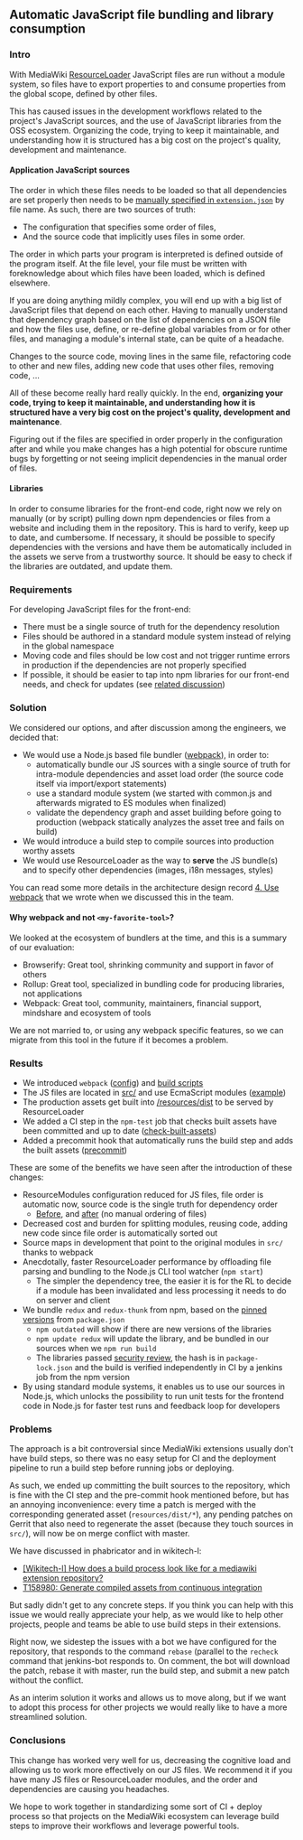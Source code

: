 ## Automatic JavaScript file bundling and library consumption

### Intro

With MediaWiki [ResourceLoader][] JavaScript files are run without a module
system, so files have to export properties to and consume properties from the
global scope, defined by other files.

This has caused issues in the development workflows related to the project's
JavaScript sources, and the use of JavaScript libraries from the OSS ecosystem.
Organizing the code, trying to keep it maintainable, and understanding how it is
structured has a big cost on the project's quality, development and maintenance.

#### Application JavaScript sources

The order in which these files needs to be loaded so that all dependencies are
set properly then needs to be [manually specified in
`extension.json`][scripts-order] by file name. As such, there are two sources of
truth:

* The configuration that specifies some order of files,
* And the source code that implicitly uses files in some order.

The order in which parts your program is interpreted is defined outside of the
program itself. At the file level, your file must be written with foreknowledge
about which files have been loaded, which is defined elsewhere.

If you are doing anything mildly complex, you will end up with a big list of
JavaScript files that depend on each other. Having to manually understand that
dependency graph based on the list of dependencies on a JSON file and how the
files use, define, or re-define global variables from or for other files, and
managing a module's internal state, can be quite of a headache.

Changes to the source code, moving lines in the same file, refactoring code to
other and new files, adding new code that uses other files, removing code, ...

All of these become really hard really quickly. In the end, **organizing your
code, trying to keep it maintainable, and understanding how it is structured
have a very big cost on the project's quality, development and maintenance**.

Figuring out if the files are specified in order properly in the configuration
after and while you make changes has a high potential for obscure runtime bugs
by forgetting or not seeing implicit dependencies in the manual order of files.

#### Libraries

In order to consume libraries for the front-end code, right now we rely on
manually (or by script) pulling down npm dependencies or files from a website
and including them in the repository. This is hard to verify, keep up to date,
and cumbersome. If necessary, it should be possible to specify dependencies with
the versions and have them be automatically included in the assets we serve from
a trustworthy source. It should be easy to check if the libraries are outdated,
and update them.

### Requirements

For developing JavaScript files for the front-end:

* There must be a single source of truth for the dependency resolution
* Files should be authored in a standard module system instead of relying in the
  global namespace
* Moving code and files should be low cost and not trigger runtime errors in
  production if the dependencies are not properly specified
* If possible, it should be easier to tap into npm libraries for our front-end
  needs, and check for updates (see [related discussion][t107561])

### Solution

We considered our options, and after discussion among the engineers, we decided
that:

* We would use a Node.js based file bundler ([webpack][]), in order to:
  * automatically bundle our JS sources with a single source of truth for
    intra-module dependencies and asset load order (the source code itself via
    import/export statements)
  * use a standard module system (we started with common.js and afterwards
    migrated to ES modules when finalized)
  * validate the dependency graph and asset building before going to production
    (webpack statically analyzes the asset tree and fails on build)
* We would introduce a build step to compile sources into production worthy
  assets
* We would use ResourceLoader as the way to **serve** the JS bundle(s) and to
  specify other dependencies (images, i18n messages, styles)

You can read some more details in the architecture design record [4. Use
webpack][use-webpack] that we wrote when we discussed this in the team.

#### Why webpack and not `<my-favorite-tool>`?

We looked at the ecosystem of bundlers at the time, and this is a summary of our
evaluation:

* Browserify: Great tool, shrinking community and support in favor of others
* Rollup: Great tool, specialized in bundling code for producing libraries, not
  applications
* Webpack: Great tool, community, maintainers, financial support, mindshare and
  ecosystem of tools

We are not married to, or using any webpack specific features, so we can migrate
from this tool in the future if it becomes a problem.

### Results

* We introduced `webpack` ([config][webpack-config]) and [build scripts][]
* The JS files are located in [src/][src] and use EcmaScript modules
  ([example][es-modules-example])
* The production assets get built into [/resources/dist][dist] to be served by
  ResourceLoader
* We added a CI step in the `npm-test` job that checks built assets have been
  committed and up to date ([check-built-assets][check-built-assets])
* Added a precommit hook that automatically runs the build step and adds the
  built assets ([precommit][precommit])

These are some of the benefits we have seen after the introduction of these
changes:

* ResourceModules configuration reduced for JS files, file order is automatic
  now, source code is the single truth for dependency order
  * [Before][scripts-order], and [after][scripts-after] (no manual ordering of
    files)
* Decreased cost and burden for splitting modules, reusing code, adding new code
  since file order is automatically sorted out
* Source maps in development that point to the original modules in `src/` thanks
  to webpack
* Anecdotally, faster ResourceLoader performance by offloading file parsing and
  bundling to the Node.js CLI tool watcher (`npm start`)
  * The simpler the dependency tree, the easier it is for the RL to decide if a
    module has been invalidated and less processing it needs to do on server and
    client
* We bundle `redux` and `redux-thunk` from npm, based on the [pinned
  versions][redux-deps] from `package.json`
  * `npm outdated` will show if there are new versions of the libraries
  * `npm update redux` will update the library, and be bundled in our sources
    when we `npm run build`
  * The libraries passed [security review][redux-security], the hash is in
    `package-lock.json` and the build is verified independently in CI by a
    jenkins job from the npm version
* By using standard module systems, it enables us to use our sources in Node.js,
  which unlocks the possibility to run unit tests for the frontend code in
  Node.js for faster test runs and feedback loop for developers

### Problems

The approach is a bit controversial since MediaWiki extensions usually don't
have build steps, so there was no easy setup for CI and the deployment pipeline
to run a build step before running jobs or deploying.

As such, we ended up committing the built sources to the repository, which is
fine with the CI step and the pre-commit hook mentioned before, but has an
annoying inconvenience: every time a patch is merged with the corresponding
generated asset (`resources/dist/*`), any pending patches on Gerrit that also
need to regenerate the asset (because they touch sources in `src/`), will now be
on merge conflict with master.

We have discussed in phabricator and in wikitech-l:

* [[Wikitech-l] How does a build process look like for a mediawiki extension
  repository?][build-process-mail]
* [T158980: Generate compiled assets from continuous integration][t158980]

But sadly didn't get to any concrete steps. If you think you can help with this
issue we would really appreciate your help, as we would like to help other
projects, people and teams be able to use build steps in their extensions.

Right now, we sidestep the issues with a bot we have configured for the
repository, that responds to the command `rebase` (parallel to the `recheck`
command that jenkins-bot responds to. On comment, the bot will download the
patch, rebase it with master, run the build step, and submit a new patch without
the conflict.

As an interim solution it works and allows us to move along, but if we want to
adopt this process for other projects we would really like to have a more
streamlined solution.

### Conclusions

This change has worked very well for us, decreasing the cognitive load and
allowing us to work more effectively on our JS files. We recommend it if you
have many JS files or ResourceLoader modules, and the order and dependencies are
causing you headaches.

We hope to work together in standardizing some sort of CI + deploy process so
that projects on the MediaWiki ecosystem can leverage build steps to improve
their workflows and leverage powerful tools.

[resourceloader]: https://www.mediawiki.org/wiki/ResourceLoader
[t107561]: https://phabricator.wikimedia.org/T107561
[t158980]: https://phabricator.wikimedia.org/T158980
[build scripts]: https://github.com/wikimedia/mediawiki-extensions-Popups/blob/2ddf8a96d8df27d6b5e8b4dd8ef33581951db9fe/package.json#L4-L5
[build-process-mail]: https://lists.wikimedia.org/pipermail/wikitech-l/2017-June/088264.html
[check-built-assets]: https://github.com/wikimedia/mediawiki-extensions-Popups/blob/2ddf8a96d8df27d6b5e8b4dd8ef33581951db9fe/package.json#L11
[dist]: https://github.com/wikimedia/mediawiki-extensions-Popups/tree/2ddf8a96d8df27d6b5e8b4dd8ef33581951db9fe/resources/dist
[es-modules-example]: https://github.com/wikimedia/mediawiki-extensions-Popups/blob/2ddf8a96d8df27d6b5e8b4dd8ef33581951db9fe/src/actions.js#L5-L7
[precommit]: https://github.com/wikimedia/mediawiki-extensions-Popups/blob/2ddf8a96d8df27d6b5e8b4dd8ef33581951db9fe/package.json#L13
[redux-deps]: https://github.com/wikimedia/mediawiki-extensions-Popups/blob/2ddf8a96d8df27d6b5e8b4dd8ef33581951db9fe/package.json#L31-L32
[redux-security]: https://phabricator.wikimedia.org/T151902
[scripts-after]: https://github.com/wikimedia/mediawiki-extensions-Popups/blob/2ddf8a96d8df27d6b5e8b4dd8ef33581951db9fe/extension.json#L89-L90
[scripts-order]: https://github.com/wikimedia/mediawiki-extensions-Popups/blob/398ffb0e435f61133f6478f306ef266e147c9dea/extension.json#L75-L112
[src]: https://github.com/wikimedia/mediawiki-extensions-Popups/tree/2ddf8a96d8df27d6b5e8b4dd8ef33581951db9fe/src
[use-webpack]: https://github.com/wikimedia/mediawiki-extensions-Popups/blob/master/doc/adr/0004-use-webpack.md
[webpack-config]: https://github.com/wikimedia/mediawiki-extensions-Popups/blob/2ddf8a96d8df27d6b5e8b4dd8ef33581951db9fe/webpack.config.js
[webpack]: https://webpack.js.org/
